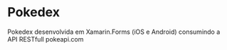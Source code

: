 # Pokedex
Pokedex desenvolvida em Xamarin.Forms (iOS e Android) consumindo a API RESTfull pokeapi.com
